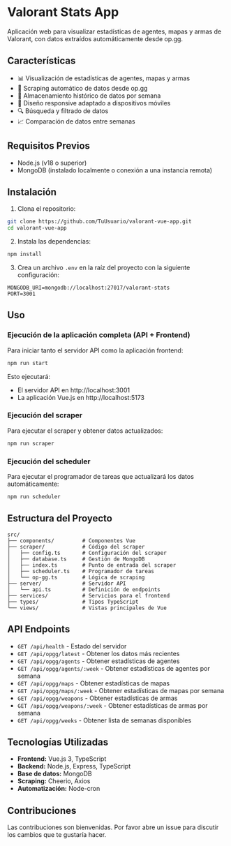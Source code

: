 # Valorant Stats App

Aplicación web para visualizar estadísticas de agentes, mapas y armas de Valorant, con datos extraídos automáticamente desde op.gg.

## Características

- 📊 Visualización de estadísticas de agentes, mapas y armas
- 🤖 Scraping automático de datos desde op.gg
- 📅 Almacenamiento histórico de datos por semana
- 📱 Diseño responsive adaptado a dispositivos móviles
- 🔍 Búsqueda y filtrado de datos
- 📈 Comparación de datos entre semanas

## Requisitos Previos

- Node.js (v18 o superior)
- MongoDB (instalado localmente o conexión a una instancia remota)

## Instalación

1. Clona el repositorio:

```bash
git clone https://github.com/TuUsuario/valorant-vue-app.git
cd valorant-vue-app
```

2. Instala las dependencias:

```bash
npm install
```

3. Crea un archivo `.env` en la raíz del proyecto con la siguiente configuración:

```
MONGODB_URI=mongodb://localhost:27017/valorant-stats
PORT=3001
```

## Uso

### Ejecución de la aplicación completa (API + Frontend)

Para iniciar tanto el servidor API como la aplicación frontend:

```bash
npm run start
```

Esto ejecutará:

- El servidor API en http://localhost:3001
- La aplicación Vue.js en http://localhost:5173

### Ejecución del scraper

Para ejecutar el scraper y obtener datos actualizados:

```bash
npm run scraper
```

### Ejecución del scheduler

Para ejecutar el programador de tareas que actualizará los datos automáticamente:

```bash
npm run scheduler
```

## Estructura del Proyecto

```
src/
├── components/         # Componentes Vue
├── scraper/            # Código del scraper
│   ├── config.ts       # Configuración del scraper
│   ├── database.ts     # Gestión de MongoDB
│   ├── index.ts        # Punto de entrada del scraper
│   ├── scheduler.ts    # Programador de tareas
│   └── op-gg.ts        # Lógica de scraping
├── server/             # Servidor API
│   └── api.ts          # Definición de endpoints
├── services/           # Servicios para el frontend
├── types/              # Tipos TypeScript
└── views/              # Vistas principales de Vue
```

## API Endpoints

- `GET /api/health` - Estado del servidor
- `GET /api/opgg/latest` - Obtener los datos más recientes
- `GET /api/opgg/agents` - Obtener estadísticas de agentes
- `GET /api/opgg/agents/:week` - Obtener estadísticas de agentes por semana
- `GET /api/opgg/maps` - Obtener estadísticas de mapas
- `GET /api/opgg/maps/:week` - Obtener estadísticas de mapas por semana
- `GET /api/opgg/weapons` - Obtener estadísticas de armas
- `GET /api/opgg/weapons/:week` - Obtener estadísticas de armas por semana
- `GET /api/opgg/weeks` - Obtener lista de semanas disponibles

## Tecnologías Utilizadas

- **Frontend:** Vue.js 3, TypeScript
- **Backend:** Node.js, Express, TypeScript
- **Base de datos:** MongoDB
- **Scraping:** Cheerio, Axios
- **Automatización:** Node-cron

## Contribuciones

Las contribuciones son bienvenidas. Por favor abre un issue para discutir los cambios que te gustaría hacer.
